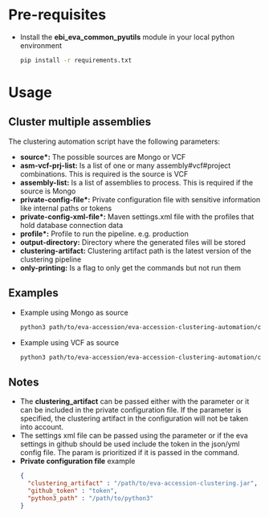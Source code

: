 # Pre-requisites
* Install the **ebi_eva_common_pyutils** module in your local python environment
    ```bash
    pip install -r requirements.txt
    ```

# Usage
## Cluster multiple assemblies
The clustering automation script have the following parameters:
* **source\*:** The possible sources are Mongo or VCF
* **asm-vcf-prj-list:** Is a list of one or many assembly#vcf#project combinations. This is required is the source is VCF
* **assembly-list:** Is a list of assemblies to process. This is required if the source is Mongo
* **private-config-file\*:** Private configuration file with sensitive information like internal paths or tokens
* **private-config-xml-file\*:** Maven settings.xml file with the profiles that hold database connection data
* **profile\*:** Profile to run the pipeline. e.g. production
* **output-directory:** Directory where the generated files will be stored
* **clustering-artifact:** Clustering artifact path is the latest version of the clustering pipeline
* **only-printing:** Is a flag to only get the commands but not run them  


## Examples
* Example using Mongo as source
    ```bash
    python3 path/to/eva-accession/eva-accession-clustering-automation/cluster_multiple_assemblies.py --source mongo --assembly-list GCA_000233375.4,GCA_000002285.2 --private-config-file path/to/private_config.json --output-directory /output/clustering_automation --only-printing --private-config-xml-file path/to/settings.xml --profile production    
    ```

* Example using VCF as source
    ```bash
    python3 path/to/eva-accession/eva-accession-clustering-automation/cluster_multiple_assemblies.py --source vcf --asm-vcf-prj-list GCA_000233375.4#path/to/accessioned.vcf.gz#PRJEB1111,GCA_000233375.4#/nfs/eva/file.vcf.gz#PRJEB2222 --private-config-file path/to/private_config.json --output-directory /output/clustering_automation --only-printing --private-config-xml-file path/to/settings.xml --profile productio
    ```
  

## Notes
* The **clustering_artifact** can be passed either with the parameter or it can be included in the private configuration file.
If the parameter is specified, the clustering artifact in the configuration will not be taken into account.
* The settings xml file can be passed using the parameter or if the eva settings in github should be used include the 
token in the json/yml config file. The param is prioritized if it is passed in the command.
* **Private configuration file** example
    ```json
    {
      "clustering_artifact" : "/path/to/eva-accession-clustering.jar",
      "github_token" : "token",
      "python3_path" : "/path/to/python3"
    }
    ```